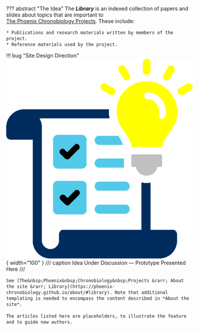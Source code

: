 ??? abstract "The Idea"
    The ***Library*** is an indexed collection of papers and slides about topics that are important to [The&nbsp;Phoenix&nbsp;Chronobiology&nbsp;Projects](https://phoenix-chronobiology.github.io/). These include:
    
    * Publications and research materials written by members of the project.
    * Reference materials used by the project.

!!! bug "Site Design Direction"
    ![Idea Under Discussion](images/idea-color.png){ width="100" } 
    /// caption
    Idea Under Discussion &mdash; Prototype Presented Here
    ///

    See [The&nbsp;Phoenix&nbsp;Chronobiology&nbsp;Projects &rarr; About the site &rarr; Library](https://phoenix-chronobiology.github.io/about/#library). Note that additional templating is needed to encompass the content described in *About the site*.

    The articles listed here are placeholders, to illustrate the feature and to guide new authors.
